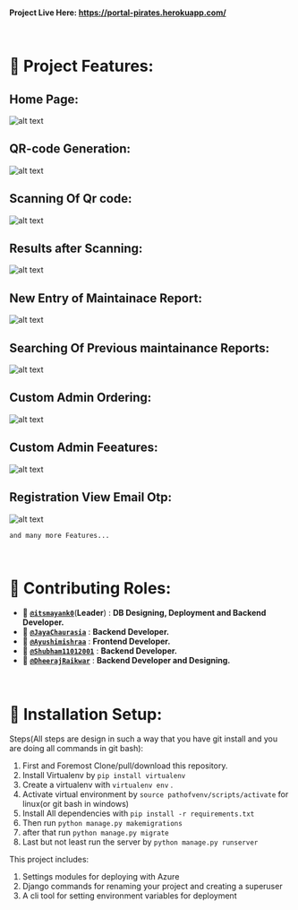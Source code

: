 </br>

**Project Live Here: https://portal-pirates.herokuapp.com/**  

</br>

# 🎨 Project Features:

## Home Page:

![alt text](https://github.com/Portal-Pirates/CNS-ATM-Maintainer/blob/master/home.png?raw=true)
</br>

## QR-code Generation:


![alt text](https://github.com/Portal-Pirates/CNS-ATM-Maintainer/blob/master/Qrcode.png?raw=true)
</br>

## Scanning Of Qr code:

![alt text](https://github.com/Portal-Pirates/CNS-ATM-Maintainer/blob/master/QrScanning.png?raw=true)
</br>

## Results after Scanning:

![alt text](https://github.com/Portal-Pirates/CNS-ATM-Maintainer/blob/master/ResultAfterQrScan.png?raw=true)
</br>

## New Entry of Maintainace Report:

![alt text](https://github.com/Portal-Pirates/CNS-ATM-Maintainer/blob/master/NewEntry.png?raw=true)
</br>

## Searching Of Previous maintainance Reports:

![alt text](https://github.com/Portal-Pirates/CNS-ATM-Maintainer/blob/master/Searching.png?raw=true)
</br>

## Custom Admin Ordering:

![alt text](https://github.com/Portal-Pirates/CNS-ATM-Maintainer/blob/master/admin2.png?raw=true)
</br>

## Custom Admin Feeatures:

![alt text](https://github.com/Portal-Pirates/CNS-ATM-Maintainer/blob/master/Admin.png?raw=true)
</br>

## Registration View Email Otp:

![alt text](https://github.com/Portal-Pirates/CNS-ATM-Maintainer/blob/master/SignUp.png?raw=true)
</br>

`and many more Features...`

</br>

# 💬 Contributing Roles:

* 🌱 [**`@itsmayank0`**](https://github.com/itsmayank0)(**Leader**) : **DB Designing, Deployment and Backend Developer.**
* 🌱 [**`@JayaChaurasia`**](https://github.com/JayaChaurasia) : **Backend Developer.**
* 🌱 [**`@Ayushimishraa`**](https://github.com/Ayushimishraa) : **Frontend Developer.**
* 🌱 [**`@Shubham11012001`**](https://github.com/Shubham11012001) : **Backend Developer.**
* 🌱 [**`@DheerajRaikwar`**](https://github.com/DheerajRaikwar) : **Backend Developer and Designing.**

</br>

# 🔧 Installation Setup:

Steps(All steps are design in such a way that you have git install and you are doing all commands in git bash):

1. First and Foremost Clone/pull/download this repository.
2. Install Virtualenv by `pip install virtualenv`
3. Create a virtualenv with `virtualenv env` . 
4. Activate virtual environment by `source pathofvenv/scripts/activate` for linux(or git bash in windows)
5. Install All dependencies with `pip install -r requirements.txt`
6. Then run `python manage.py makemigrations`
7. after that run `python manage.py migrate`
8. Last but not least run the server by `python manage.py runserver`

This project includes:

1. Settings modules for deploying with Azure
2. Django commands for renaming your project and creating a superuser
3. A cli tool for setting environment variables for deployment
